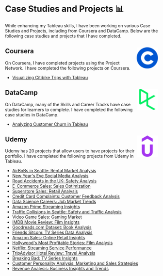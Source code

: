 # Case Studies and Projects 📊

While enhancing my Tableau skills, I have been working on various Case Studies and Projects, including from Coursera and DataCamp. Below are the following case studies and projects that I have completed.

## Coursera <img src="https://github.com/englands/Tableau/blob/38a15db4471d8f00d2d43b92e3f61bc804983337/Case%20Studies%20and%20Projects/Logos/coursera-color.svg" alt="Coursera logo" width=70 align=right>
On Coursera, I have completed projects using the Project Network. I have completed the following projects on Coursera.
- [Visualizing Citibike Trips with Tableau](https://github.com/englands/Tableau/tree/main/Case%20Studies%20and%20Projects/Coursera%20Project%20Network/Visualizing%20Citibike%20Trips%20with%20Tableau)

## DataCamp <img src="https://github.com/englands/Tableau/blob/fc630d9f0f02ff02232df12893d9971db6d8aa44/Case%20Studies%20and%20Projects/Logos/datacamp-color.svg" alt="Datacamp Logo" width=70 align=right>
On DataCamp, many of the Skills and Career Tracks have case studies for learners to complete. I have completed the following case studies in DataCamp.
- [Analyzing Customer Churn in Tableau](https://github.com/englands/Tableau/tree/main/Case%20Studies%20and%20Projects/DataCamp/Analyzing%20Customer%20Churn)

## Udemy <img src="https://github.com/englands/Tableau/blob/adcb19bd0940fc5d6667035e1138b354898b3b59/Case%20Studies%20and%20Projects/Logos/udemy-color.svg" alt="Udemy Logo" width=70 align=right>
Udemy has 20 projects that allow users to have projects for their portfolio. I have completed the following projects from Udemy in Tableau.
- [AirBnBs in Seattle: Rental Market Analysis](https://github.com/englands/Tableau/tree/main/Case%20Studies%20and%20Projects/Udemy/AirBnBs%20in%20Seattle%3A%20Rental%20Market%20Analysis)
- [New Year's Eve Social Media Analysis](https://github.com/englands/Tableau/tree/main/Case%20Studies%20and%20Projects/Udemy/New%20Year's%20Eve%20Social%20Media%20Analysis)
- [Road Accidents in the UK: Safety Analysis](https://github.com/englands/Tableau/tree/main/Case%20Studies%20and%20Projects/Udemy/Road%20Accidents%20in%20the%20UK%3A%20Safety%20Analysis)
- [E-Commerce Sales: Sales Optimization](https://github.com/englands/Tableau/tree/main/Case%20Studies%20and%20Projects/Udemy/E-Commerce%20Sales%3A%20Sales%20Optimization)
- [Superstore Sales: Retail Analysis](https://github.com/englands/Tableau/tree/main/Case%20Studies%20and%20Projects/Udemy/Superstore%20Sales%3A%20Retail%20Analysis)
- [Credit Card Complaints: Customer Feedback Analysis](https://github.com/englands/Tableau/tree/main/Case%20Studies%20and%20Projects/Udemy/Credit%20Card%20Complaints%3A%20Customer%20Feedback%20Analysis)
- [Data Science Careers: Job Market Trends](https://github.com/englands/Tableau/tree/main/Case%20Studies%20and%20Projects/Udemy/Data%20Science%20Careers%3A%20Job%20Market%20Trends)
- [Amazon Prime Streaming Insights](https://github.com/englands/Tableau/tree/main/Case%20Studies%20and%20Projects/Udemy/Amazon%20Prime%20Streaming%20Insights)
- [Traffic Collisions in Seattle: Safety and Traffic Analysis](https://github.com/englands/Tableau/tree/main/Case%20Studies%20and%20Projects/Udemy/Traffic%20Collisions%20in%20Seattle%3A%20Safety%20and%20Traffic%20Analysis)
- [Video Game Sales: Gaming Market](https://github.com/englands/Tableau/tree/main/Case%20Studies%20and%20Projects/Udemy/Video%20Game%20Sales%3A%20Gaming%20Market)
- [IMDB Movie Review: Film Insights](https://github.com/englands/Tableau/tree/main/Case%20Studies%20and%20Projects/Udemy/IMDB%20Movie%20Review%3A%20Film%20Insights)
- [Goodreads.com Dataset: Book Analysis](https://github.com/englands/Tableau/tree/main/Case%20Studies%20and%20Projects/Udemy/Goodreads.com%20Dataset%3A%20Book%20Analysis)
- [Friends Sitcom: TV Series Data Analysis](https://github.com/englands/Tableau/tree/main/Case%20Studies%20and%20Projects/Udemy/Friends%20Sitcom%3A%20TV%20Series%20Data%20Analysis)
- [Amazon Sales: Online Retail Insights](https://github.com/englands/Tableau/tree/main/Case%20Studies%20and%20Projects/Udemy/Amazon%20Sales:%20Online%20Retail%20Insights)
- [Hollywood's Most Profitable Stories: Film Analysis](https://github.com/englands/Tableau/tree/main/Case%20Studies%20and%20Projects/Udemy/Hollywood's%20Most%20Profitable%20Stories:%20Film%20Analysis)
- [Netflix: Streaming Service Performance](https://github.com/englands/Tableau/tree/main/Case%20Studies%20and%20Projects/Udemy/Netflix:%20Streaming%20Service%20Performance)
- [TripAdvisor Hotel Review: Travel Analysis](https://github.com/englands/Tableau/tree/main/Case%20Studies%20and%20Projects/Udemy/TripAdvisor%20Hotel%20Review:%20Travel%20Analysis)
- [Breaking Bad: TV Series Insights](https://github.com/englands/Tableau/tree/main/Case%20Studies%20and%20Projects/Udemy/Breaking%20Bad:%20TV%20Series%20Insights)
- [Customer Personality Analysis: Marketing and Sales Strategies](https://github.com/englands/Tableau/tree/main/Case%20Studies%20and%20Projects/Udemy/Customer%20Personality%20Analysis:%20Marketing%20and%20Sales%20Strategies)
- [Revenue Analysis: Business Insights and Trends](https://github.com/englands/Tableau/tree/main/Case%20Studies%20and%20Projects/Udemy/Revenue%20Analysis:%20Business%20Insights%20and%20Trends)
